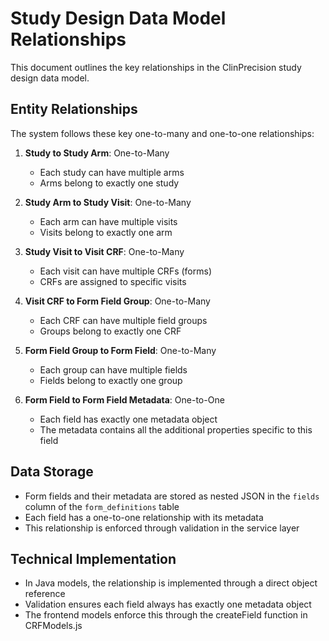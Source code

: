 # Study Design Data Model Relationships

This document outlines the key relationships in the ClinPrecision study design data model.

## Entity Relationships

The system follows these key one-to-many and one-to-one relationships:

1. **Study to Study Arm**: One-to-Many
   - Each study can have multiple arms
   - Arms belong to exactly one study

2. **Study Arm to Study Visit**: One-to-Many
   - Each arm can have multiple visits
   - Visits belong to exactly one arm

3. **Study Visit to Visit CRF**: One-to-Many
   - Each visit can have multiple CRFs (forms)
   - CRFs are assigned to specific visits

4. **Visit CRF to Form Field Group**: One-to-Many
   - Each CRF can have multiple field groups
   - Groups belong to exactly one CRF

5. **Form Field Group to Form Field**: One-to-Many
   - Each group can have multiple fields
   - Fields belong to exactly one group

6. **Form Field to Form Field Metadata**: One-to-One
   - Each field has exactly one metadata object
   - The metadata contains all the additional properties specific to this field

## Data Storage

- Form fields and their metadata are stored as nested JSON in the `fields` column of the `form_definitions` table
- Each field has a one-to-one relationship with its metadata
- This relationship is enforced through validation in the service layer

## Technical Implementation

- In Java models, the relationship is implemented through a direct object reference
- Validation ensures each field always has exactly one metadata object
- The frontend models enforce this through the createField function in CRFModels.js
